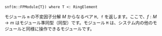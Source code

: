 ```
snf(m::FPModule{T}) where T <: RingElement
```

モジュール `m` の不変因子分解 $M$ からなるペア `M, f` を返します。ここで、$f : M \to m$ はモジュール準同型（同型）です。モジュール `M` は、システム内の他のモジュールと同様に操作できるモジュールです。
